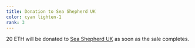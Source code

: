 ```yaml
---
title: Donation to Sea Shepherd UK
color: cyan lighten-1
rank: 3
---
```


20 ETH will be donated to [Sea Shepherd UK](https://www.seashepherd.org.uk/) as soon as the sale completes.
